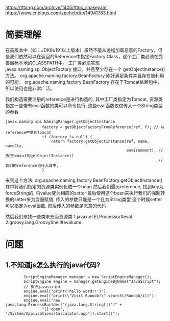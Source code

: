 https://tttang.com/archive/1405/#toc_snakeyaml
https://www.cnblogs.com/zpchcbd/p/14941783.html

# 简要理解
在高版本中（如：JDK8u191以上版本）虽然不能从远程加载恶意的Factory，但是我们依然可以在返回的Reference中指定Factory Class，这个工厂类必须在受害目标本地的CLASSPATH中。
工厂类必须实现 javax.naming.spi.ObjectFactory 接口，并且至少存在一个 getObjectInstance() 方法。
org.apache.naming.factory.BeanFactory 刚好满足条件并且存在被利用的可能。
org.apache.naming.factory.BeanFactory 存在于Tomcat依赖包中，所以使用也是非常广泛。

我们构造需要注册的reference是进行构造的, 其中工厂类指定为Tomcat, 资源类指定一些带有eval函数的类可以命令执行, 这些eval函数仅仅传入一个String类型的参数
```text
javax.naming.spi.NamingManager.getObjectInstance
                factory = getObjectFactoryFromReference(ref, f); // 从reference中拿到Tomcat
                if (factory != null) {
                    return factory.getObjectInstance(ref, name, nameCtx,
                                                     environment); // 执行tomcat的getObjectInstance()
                                                                   // 我们的reference也传入其中, 
                }
```
来到这个方法: org.apache.naming.factory.BeanFactory.getObjectInstance()
其中将我们指定的资源类实例化成一个bean
然后我们遍历reference, 找到key为forceString的, 将value变为相应的setter
最后使用这个bean来执行我们的强制转换的setter来为变量赋值, 传入的参数只能是一个且为String类型
这个时候setter 可以指定为eval函数, 然后传入的参数是恶意的代码

然后我们来找一些类来充当资源类
1.javax.el.ELProcessor#eval
2.groovy.lang.GroovyShell#evaluate


# 问题
## 1.不知道js怎么执行的java代码?
```text
        ScriptEngineManager manager = new ScriptEngineManager();
        ScriptEngine engine = manager.getEngineByName("JavaScript");
        // 执行javascript
        engine.eval("print('hello word!!')");
        engine.eval("print(\"Visit Runoob!\".search(/Runoob/i))");
        engine.eval("new java.lang.ProcessBuilder['(java.lang.String[])']" +
                "(['open', '/System/Applications/Calculator.app']).start()");
```